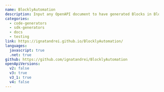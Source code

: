 ```yaml
---
name: BlocklyAutomation
description: Input any OpenAPI document to have generated Blocks in Blockly form to test and generate documentation.
categories:
  - code-generators
  - sdk-generators
  - docs
  - testing
link: https://ignatandrei.github.io/BlocklyAutomation/
languages:
  javascript: true
  .net: true
github: https://github.com/ignatandrei/BlocklyAutomation
openApiVersions:
  v2: false
  v3: true
  v3_1: true
  v4: false
---
```

